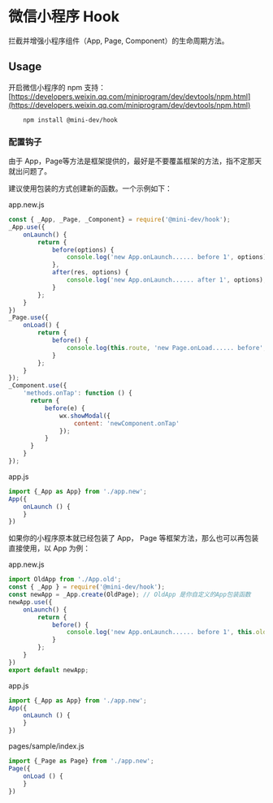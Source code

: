 # 微信小程序 Hook

拦截并增强小程序组件（App, Page, Component）的生命周期方法。


## Usage

开启微信小程序的 npm 支持：
[https://developers.weixin.qq.com/miniprogram/dev/devtools/npm.html](https://developers.weixin.qq.com/miniprogram/dev/devtools/npm.html)

```shell script
    npm install @mini-dev/hook
```

### 配置钩子

由于 App，Page等方法是框架提供的，最好是不要覆盖框架的方法，指不定那天就出问题了。

建议使用包装的方式创建新的函数。一个示例如下：

app.new.js

```javascript
const { _App, _Page, _Component} = require('@mini-dev/hook');
_App.use({
    onLaunch() {
        return {
            before(options) {
                console.log('new App.onLaunch...... before 1', options);
            },
            after(res, options) {
                console.log('new App.onLaunch...... after 1', options);
            }
        };
    }
})
_Page.use({
    onLoad() {
        return {
            before() {
                console.log(this.route, 'new Page.onLoad...... before', this.oldName);
            }
        };
    }
});
_Component.use({
    'methods.onTap': function () {
      return {
          before(e) {
              wx.showModal({
                  content: 'newComponent.onTap'
              });
          }
      }
    }
});

```

app.js

```javascript
import {_App as App} from './app.new';
App({
    onLaunch () {
    }
})
```

如果你的小程序原本就已经包装了 App， Page 等框架方法，那么也可以再包装直接使用，以 App 为例：

app.new.js

```javascript
import OldApp from './App.old';
const { _App } = require('@mini-dev/hook');
const newApp = _App.create(OldPage); // OldApp 是你自定义的App包装函数
newApp.use({
    onLaunch() {
        return {
            before() {
                console.log('new App.onLaunch...... before 1', this.oldName);
            }
        };
    }
})
export default newApp;
```

app.js

```javascript
import {_App as App} from './app.new';
App({
    onLaunch () {
    }
})
```

pages/sample/index.js

```javascript
import {_Page as Page} from './app.new';
Page({
    onLoad () {
    }
})
```